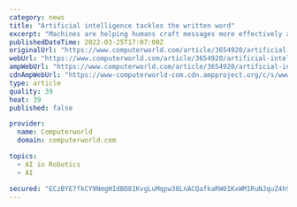 ```yaml
---
category: news
title: "Artificial intelligence tackles the written word"
excerpt: "Machines are helping humans craft messages more effectively and even writing entire articles. Will they make human scribes obsolete?"
publishedDateTime: 2022-03-25T17:07:00Z
originalUrl: "https://www.computerworld.com/article/3654920/artificial-intelligence-tackles-the-written-word.html"
webUrl: "https://www.computerworld.com/article/3654920/artificial-intelligence-tackles-the-written-word.html"
ampWebUrl: "https://www.computerworld.com/article/3654920/artificial-intelligence-tackles-the-written-word.amp.html"
cdnAmpWebUrl: "https://www-computerworld-com.cdn.ampproject.org/c/s/www.computerworld.com/article/3654920/artificial-intelligence-tackles-the-written-word.amp.html"
type: article
quality: 39
heat: 39
published: false

provider:
  name: Computerworld
  domain: computerworld.com

topics:
  - AI in Robotics
  - AI

secured: "ECzBYE7fkCY9NmgHIdBD81KvgLuMqpw38LnACQafkaRW01KxWM1RuNJquZ4h9p9oWvz7WgmCaBWKhWFrmCkXqQX7t+ISlsprhSH9TWALyvFnCXj3h/7NazxqohtwFLwm2wTH2uL39KyCxGNM1Zfe0Vv7b8CS1Hghi772RVjQngTxOMcHgQxMJ+1FjsF17MK9/LyGFCwPCXjbNcbJqbyIbf5pBIGOF/Ci4qmR6ff+DlFAyNQtQKvud8CETqmSTJnmNweOUy+C7TkJjDlA8VIdl0+3CAChd8mMbZyTlyKVAIIGBkDp8oUn1jXusHNlH5VFoM2IX/DcIeqFF3kofiSZy+FgguBoKO8U7dlAxNamkrU=;nzvkN9N+2uxrjDbYFr3VTw=="
---
```


